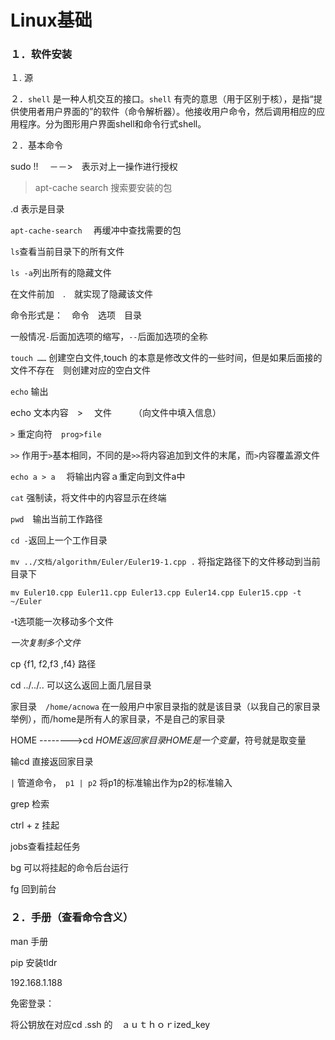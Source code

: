 # Linux基础

### １．软件安装

１. 源

２．`shell` 是一种人机交互的接口。`shell` 有壳的意思（用于区别于核），是指“提供使用者用户界面的”的软件（命令解析器）。他接收用户命令，然后调用相应的应用程序。分为图形用户界面shell和命令行式shell。

２．基本命令

sudo !!　 －－>　表示对上一操作进行授权

> apt-cache search 搜索要安装的包

.d 表示是目录

`apt-cache-search  `  再缓冲中查找需要的包

`ls`查看当前目录下的所有文件

`ls -a`列出所有的隐藏文件

在文件前加　.　就实现了隐藏该文件

命令形式是：　命令　选项　目录

一般情况`-`后面加选项的缩写，`--`后面加选项的全称

`touch ……` 创建空白文件,touch 的本意是修改文件的一些时间，但是如果后面接的文件不存在　则创建对应的空白文件

`echo` 输出

echo 文本内容　> 　文件　　　（向文件中填入信息）

`>` 重定向符　`prog>file`

`>>` 作用于`>`基本相同，不同的是`>>`将内容追加到文件的末尾，而`>`内容覆盖源文件

`echo a > a` 　将输出内容ａ重定向到文件a中

`cat`  强制读，将文件中的内容显示在终端

`pwd`　输出当前工作路径

`cd -`返回上一个工作目录

`mv ../文档/algorithm/Euler/Euler19-1.cpp .` 将指定路径下的文件移动到当前目录下

`mv Euler10.cpp Euler11.cpp Euler13.cpp Euler14.cpp Euler15.cpp -t ~/Euler` 

-t选项能一次移动多个文件

*一次复制多个文件*

cp {f1, f2,f3 ,f4} 路径

cd ../../.. 可以这么返回上面几层目录

家目录　`/home/acnowa` 在一般用户中家目录指的就是该目录（以我自己的家目录举例），而/home是所有人的家目录，不是自己的家目录　

HOME   -------->cd $HOME 返回家目录　HOME是一个变量，$符号就是取变量

输cd 直接返回家目录

`|` 管道命令，　`p1 | p2` 将p1的标准输出作为p2的标准输入

grep 检索



ctrl + z 挂起

jobs查看挂起任务

bg 可以将挂起的命令后台运行

fg 回到前台

### ２．手册（查看命令含义）

man 手册



pip 安装tldr





192.168.1.188



免密登录：

将公钥放在对应cd .ssh 的　ａｕｔｈｏｒized_key



